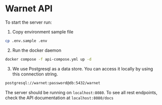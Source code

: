 # Warnet API

To start the server run:

1. Copy environment sample file

```bash
cp .env.sample .env
```

2. Run the docker daemon

```bash
docker compose -f api-compose.yml up -d
```

3. We use Postgresql as a data store. You can access it locally by using this connection string.

```bash
postgresql://warnet:password@db:5432/warnet
```

The server should be running on `localhost:8080`.
To see all rest endpoints, check the API documentation at `localhost:8080/docs`
